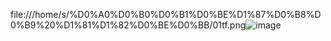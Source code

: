file:///home/s/%D0%A0%D0%B0%D0%B1%D0%BE%D1%87%D0%B8%D0%B9%20%D1%81%D1%82%D0%BE%D0%BB/01tf.png![image](https://user-images.githubusercontent.com/93119897/138830192-78c6ea1e-c622-49a4-add7-57b60ec83d2e.png)
